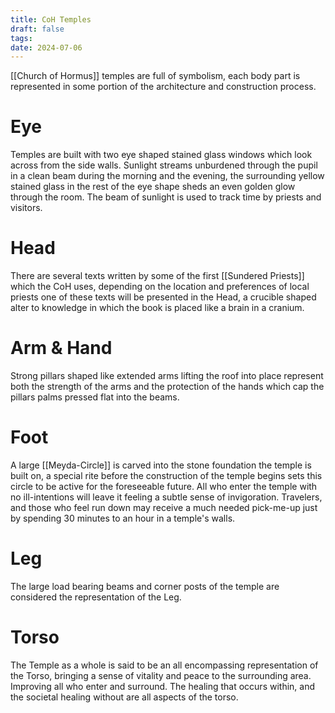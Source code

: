```yaml
---
title: CoH Temples
draft: false
tags:
date: 2024-07-06
---
```

[[Church of Hormus]] temples are full of symbolism, each body part is represented in some portion of the architecture and construction process.
# Eye
Temples are built with two eye shaped stained glass windows which look across from the side walls. Sunlight streams unburdened through the pupil in a clean beam during the morning and the evening, the surrounding yellow stained glass in the rest of the eye shape sheds an even golden glow through the room. The beam of sunlight is used to track time by priests and visitors.
# Head
There are several texts written by some of the first [[Sundered Priests]] which the CoH uses, depending on the location and preferences of local priests one of these texts will be presented in the Head, a crucible shaped alter to knowledge in which the book is placed like a brain in a cranium.
# Arm & Hand
Strong pillars shaped like extended arms lifting the roof into place represent both the strength of the arms and the protection of the hands which cap the pillars palms pressed flat into the beams.
# Foot
A large [[Meyda-Circle]] is carved into the stone foundation the temple is built on, a special rite before the construction of the temple begins sets this circle to be active for the foreseeable future. All who enter the temple with no ill-intentions will leave it feeling a subtle sense of invigoration. Travelers, and those who feel run down may receive a much needed pick-me-up just by spending 30 minutes to an hour in a temple's walls.
# Leg
The large load bearing beams and corner posts of the temple are considered the representation of the Leg.
# Torso
The Temple as a whole is said to be an all encompassing representation of the Torso, bringing a sense of vitality and peace to the surrounding area. Improving all who enter and surround. The healing that occurs within, and the societal healing without are all aspects of the torso.
